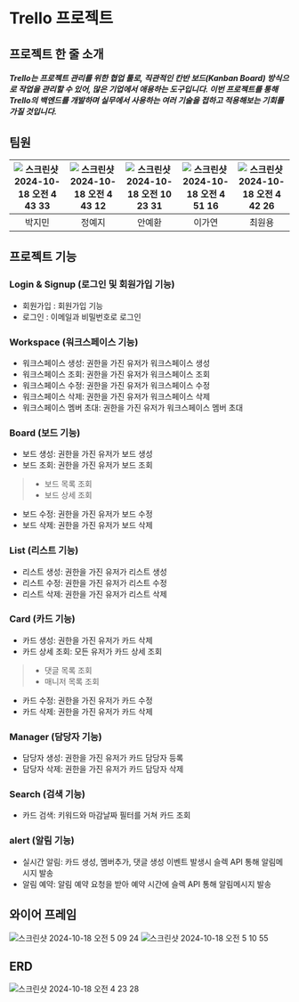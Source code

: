 # Trello 프로젝트
## 프로젝트 한 줄 소개
#####  Trello는 프로젝트 관리를 위한 협업 툴로, 직관적인 칸반 보드(Kanban Board) 방식으로 작업을 관리할 수 있어, 많은 기업에서 애용하는 도구입니다. 이번 프로젝트를 통해 Trello의 백엔드를 개발하며 실무에서 사용하는 여러 기술을 접하고 적용해보는 기회를 가질 것입니다.

## 팀원
| ![스크린샷 2024-10-18 오전 4 43 33](https://github.com/user-attachments/assets/8beb058a-eb50-4267-bc6c-b165b1807fd5) | ![스크린샷 2024-10-18 오전 4 43 12](https://github.com/user-attachments/assets/1c966822-ce50-4537-ae60-624e76b8ca86) | ![스크린샷 2024-10-18 오전 10 23 31](https://github.com/user-attachments/assets/54191531-efe9-4977-9788-13083edad61b) | ![스크린샷 2024-10-18 오전 4 51 16](https://github.com/user-attachments/assets/7ecdb9f7-6dad-4320-93a8-20e165148dc8) | ![스크린샷 2024-10-18 오전 4 42 26](https://github.com/user-attachments/assets/bf5485e9-7711-44d8-bd99-845c4a5e9f0d) |
| :---: | :---: | :---: | :---: | :---: |
| 박지민 | 정예지 | 안예환 | 이가연 | 최원용 |

## 프로젝트 기능

### Login & Signup (로그인 및 회원가입 기능)
* 회원가입 : 회원가입 기능
* 로그인 : 이메일과 비밀번호로 로그인

### Workspace (워크스페이스 기능)
* 워크스페이스 생성: 권한을 가진 유저가 워크스페이스 생성
* 워크스페이스 조회: 권한을 가진 유저가 워크스페이스 조회
* 워크스페이스 수정: 권한을 가진 유저가 워크스페이스 수정
* 워크스페이스 삭제: 권한을 가진 유저가 워크스페이스 삭제
* 워크스페이스 멤버 초대: 권한을 가진 유저가 워크스페이스 멤버 초대

### Board (보드 기능)
* 보드 생성: 권한을 가진 유저가 보드 생성
* 보드 조회: 권한을 가진 유저가 보드 조회
> * 보드 목록 조회
> * 보드 상세 조회 
* 보드 수정: 권한을 가진 유저가 보드 수정
* 보드 삭제: 권한을 가진 유저가 보드 삭제

### List (리스트 기능)
* 리스트 생성: 권한을 가진 유저가 리스트 생성
* 리스트 수정: 권한을 가진 유저가 리스트 수정
* 리스트 삭제: 권한을 가진 유저가 리스트 삭제

### Card (카드 기능)
* 카드 생성: 권한을 가진 유저가 카드 삭제
* 카드 상세 조회: 모든 유저가 카드 상세 조회
> * 댓글 목록 조회
> * 매니저 목록 조회 
* 카드 수정: 권한을 가진 유저가 카드 수정
* 카드 삭제: 권한을 가진 유저가 카드 삭제

### Manager (담당자 기능)
* 담당자 생성: 권한을 가진 유저가 카드 담당자 등록
* 담당자 삭제: 권한을 가진 유저가 카드 담당자 삭제

### Search (검색 기능)
* 카드 검색: 키워드와 마감날짜 필터를 거쳐 카드 조회

### alert (알림 기능)
* 실시간 알림: 카드 생성, 멤버추가, 댓글 생성 이벤트 발생시 슬렉 API 통해 알림메시지 발송
* 알림 예약: 알림 예약 요청을 받아 예약 시간에 슬렉 API 통해 알림메시지 발송


## 와이어 프레임
![스크린샷 2024-10-18 오전 5 09 24](https://github.com/user-attachments/assets/ec7010c9-149d-459e-a592-cee1ccef2b2d)
![스크린샷 2024-10-18 오전 5 10 55](https://github.com/user-attachments/assets/cf904240-1063-4a61-8ec1-d5f3ff9a93a5)





## ERD
![스크린샷 2024-10-18 오전 4 23 28](https://github.com/user-attachments/assets/a7028d72-3258-4dec-b66e-5f1e8dc13f85)





